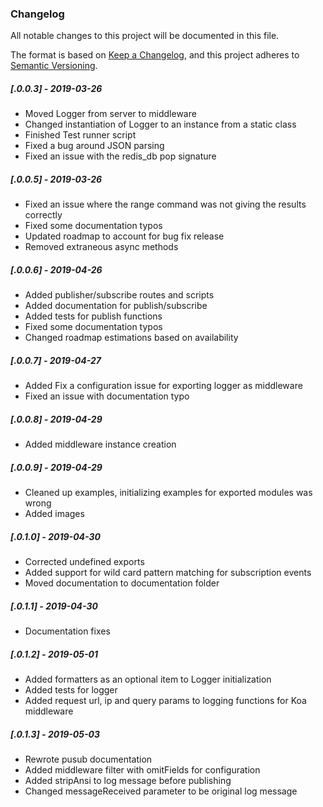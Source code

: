 ### Changelog
All notable changes to this project will be documented in this file.

The format is based on [Keep a Changelog](https://keepachangelog.com/en/1.0.0/),
and this project adheres to [Semantic Versioning](https://semver.org/spec/v2.0.0.html).

##### [.0.0.3] - 2019-03-26
- Moved Logger from server to middleware
- Changed instantiation of Logger to an instance from a static class
- Finished Test runner script
- Fixed a bug around JSON parsing
- Fixed an issue with the redis_db pop signature

##### [.0.0.5] - 2019-03-26
- Fixed an issue where the range command was not giving the results correctly
- Fixed some documentation typos
- Updated roadmap to account for bug fix release
- Removed extraneous async methods

##### [.0.0.6] - 2019-04-26
- Added publisher/subscribe routes and scripts
- Added documentation for publish/subscribe
- Added tests for publish functions
- Fixed some documentation typos
- Changed roadmap estimations based on availability

##### [.0.0.7] - 2019-04-27
- Added Fix a configuration issue for exporting logger as middleware
- Fixed an issue with documentation typo

##### [.0.0.8] - 2019-04-29
- Added middleware instance creation

##### [.0.0.9] - 2019-04-29
- Cleaned up examples, initializing examples for exported modules was wrong
- Added images

##### [.0.1.0] - 2019-04-30
- Corrected undefined exports
- Added support for wild card pattern matching for subscription events
- Moved documentation to documentation folder

##### [.0.1.1] - 2019-04-30
- Documentation fixes

##### [.0.1.2] - 2019-05-01
- Added formatters as an optional item to Logger initialization
- Added tests for logger
- Added request url, ip and query params to logging functions for Koa middleware

##### [.0.1.3] - 2019-05-03
- Rewrote pusub documentation
- Added middleware filter with omitFields for configuration
- Added stripAnsi to log message before publishing
- Changed messageReceived parameter to be original log message
